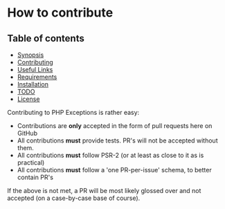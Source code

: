 # How to contribute

## Table of contents
 - [Synopsis](https://github.com/jason-napolitano/PHP-Exceptions/blob/master/README.md#synopsis)
 - [Contributing](https://github.com/jason-napolitano/PHP-Exceptions/blob/master/CONTRIBUTING.md)
 - [Useful Links](https://github.com/jason-napolitano/PHP-Exceptions/blob/master/README.md#useful-links)
 - [Requirements](https://github.com/jason-napolitano/PHP-Exceptions/blob/master/README.md#requirements)
 - [Installation](https://github.com/jason-napolitano/PHP-Exceptions/blob/master/README.md#installation)
 - [TODO](https://github.com/jason-napolitano/PHP-Exceptions/blob/master/README.md#todo)
 - [License](https://github.com/jason-napolitano/PHP-Exceptions/blob/master/README.md#license)

Contributing to PHP Exceptions is rather easy:
 - Contributions are **only** accepted in the form of pull requests here on GitHub
 - All contributions **must** provide tests. PR's will not be accepted without 
   them.
 - All contributions **must** follow PSR-2 (or at least as close to it as is practical)
 - All contributions **must** follow a 'one PR-per-issue' schema, to better contain PR's
 
If the above is not met, a PR will be most likely glossed over and not accepted (on a case-by-case 
base of course).
